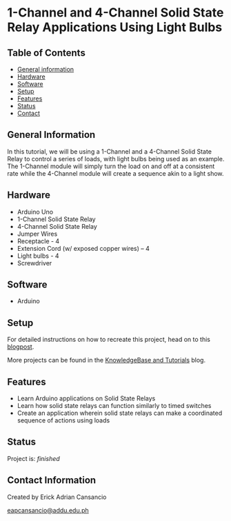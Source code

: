 # 1-Channel and 4-Channel Solid State Relay Applications Using Light Bulbs
## Table of Contents
* [General information](#general-information)
* [Hardware](#hardware)
* [Software](#software)
* [Setup](#setup)
* [Features](#features)
* [Status](#status)
* [Contact](#contact)

## General Information
In this tutorial, we will be using a 1-Channel and a 4-Channel Solid State Relay to control a series of loads, with light bulbs being used as an example. The 1-Channel module will simply turn the load on and off at a consistent rate while the 4-Channel module will create a sequence akin to a light show.

## Hardware
* Arduino Uno
* 1-Channel Solid State Relay
* 4-Channel Solid State Relay
* Jumper Wires
* Receptacle - 4
* Extension Cord (w/ exposed copper wires) – 4
* Light bulbs - 4
* Screwdriver

## Software
* Arduino

## Setup
For detailed instructions on how to recreate this project, head on to this [blogpost](https://store.createlabz.com/blogs/createlabz-tutorials/1-channel-and-4-channel-relay).

More projects can be found in the [KnowledgeBase and Tutorials](https://store.createlabz.com/blogs/createlabz-tutorials) blog.

## Features
* Learn Arduino applications on Solid State Relays
* Learn how solid state relays can function similarly to timed switches
* Create an application wherein solid state relays can make a coordinated sequence of actions using loads 

## Status
Project is: _finished_

## Contact Information
Created by Erick Adrian Cansancio

eapcansancio@addu.edu.ph


